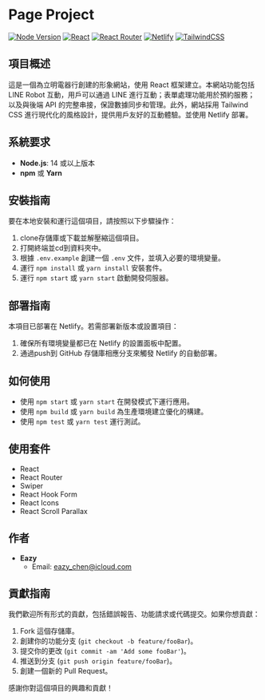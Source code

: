 # Page Project

[![Node Version](https://img.shields.io/badge/node-%3E%3D14.0.0-brightgreen)](https://nodejs.org/)
[![React](https://img.shields.io/badge/React-20232A?style=for-the-badge&logo=react&logoColor=61DAFB)](https://reactjs.org/)
[![React Router](https://img.shields.io/badge/React_Router-CA4245?style=for-the-badge&logo=react-router&logoColor=white)](https://reactrouter.com/)
[![Netlify ](https://img.shields.io/badge/Netlify-00C7B7?style=for-the-badge&logo=netlify&logoColor=white)](https://app.netlify.com)
[![TailwindCSS](https://img.shields.io/badge/Tailwind_CSS-38B2AC?style=for-the-badge&logo=tailwind-css&logoColor=white)](https://tailwindcss.com/)

## 項目概述

這是一個為立明電器行創建的形象網站，使用 React 框架建立。本網站功能包括 LINE Robot 互動，用戶可以通過 LINE 進行互動；表單處理功能用於預約服務；以及與後端 API 的完整串接，保證數據同步和管理。此外，網站採用 Tailwind CSS 進行現代化的風格設計，提供用戶友好的互動體驗。並使用 Netlify 部署。

## 系統要求

- **Node.js**: 14 或以上版本
- **npm** 或 **Yarn**

## 安裝指南

要在本地安裝和運行這個項目，請按照以下步驟操作：

1. clone存儲庫或下載並解壓縮這個項目。
2. 打開終端並cd到資料夾中。
3. 根據 `.env.example` 創建一個 `.env` 文件，並填入必要的環境變量。
4. 運行 `npm install` 或 `yarn install` 安裝套件。
5. 運行 `npm start` 或 `yarn start` 啟動開發伺服器。

## 部署指南

本項目已部署在 Netlify。若需部署新版本或設置項目：

1. 確保所有環境變量都已在 Netlify 的設置面板中配置。
2. 通過push到 GitHub 存儲庫相應分支來觸發 Netlify 的自動部署。

## 如何使用

- 使用 `npm start` 或 `yarn start` 在開發模式下運行應用。
- 使用 `npm build` 或 `yarn build` 為生產環境建立優化的構建。
- 使用 `npm test` 或 `yarn test` 運行測試。

## 使用套件

- React
- React Router
- Swiper
- React Hook Form
- React Icons
- React Scroll Parallax

## 作者

- **Eazy**
  - Email: [eazy_chen@icloud.com](mailto:eazy_chen@icloud.com)

## 貢獻指南

我們歡迎所有形式的貢獻，包括錯誤報告、功能請求或代碼提交。如果你想貢獻：

1. Fork 這個存儲庫。
2. 創建你的功能分支 (`git checkout -b feature/fooBar`)。
3. 提交你的更改 (`git commit -am 'Add some fooBar'`)。
4. 推送到分支 (`git push origin feature/fooBar`)。
5. 創建一個新的 Pull Request。

感謝你對這個項目的興趣和貢獻！
